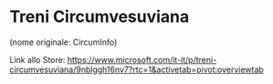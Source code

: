 # Treni Circumvesuviana
(nome originale: CircumInfo)

Link allo Store: https://www.microsoft.com/it-it/p/treni-circumvesuviana/9nblggh16nv7?rtc=1&activetab=pivot:overviewtab

